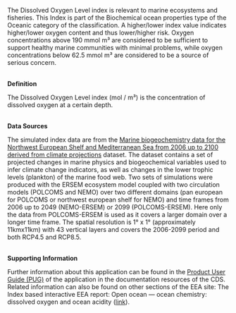 The Dissolved Oxygen Level index is relevant to marine ecosystems and fisheries. This Index is part of the Biochemical ocean properties type of the Oceanic category of the classification.
A higher/lower index value indicates higher/lower oxygen content and thus lower/higher risk. Oxygen concentrations above 190 mmol m³ are considered to be sufficient to support healthy marine communities with minimal problems, while oxygen concentrations below 62.5 mmol m³ are considered to be a source of serious concern.

<br />**Definition**

The Dissolved Oxygen Level index (mol / m³) is the concentration of dissolved oxygen at a certain depth.

<br />**Data Sources**

The simulated index data are from the [Marine biogeochemistry data for the Northwest European Shelf and Mediterranean Sea from 2006 up to 2100 derived from climate projections](https://cds.climate.copernicus.eu/cdsapp#!/dataset/sis-marine-properties?tab=overview) dataset. The dataset contains a set of projected changes in marine physics and biogeochemical variables used to infer climate change indicators, as well as changes in the lower trophic levels (plankton) of the marine food web. Two sets of simulations were produced with the ERSEM ecosystem model coupled with two circulation models (POLCOMS and NEMO) over two different domains (pan european for POLCOMS or northwest european shelf for NEMO) and time frames from 2006 up to 2049 (NEMO-ERSEM) or 2099 (POLCOMS-ERSEM). Here only the data from POLCOMS-ERSEM is used as it covers a larger domain over a longer time frame. The spatial resolution is 1° x 1° (approximately 11kmx11km) with 43 vertical layers and covers the 2006-2099 period and both RCP4.5 and RCP8.5.

<br />**Supporting Information**

Further information about this application can be found in the [Product User Guide (PUG)](https://datastore.copernicus-climate.eu/documents/ecde/31-ecde-app-dissolved-oxygen-level-v1.0.pdf) of the application in the documentation resources of the CDS.
Related information can also be found on other sections of the EEA site:
The Index based interactive EEA report: Open ocean — ocean chemistry: dissolved oxygen and ocean acidity ([link](https://www.eea.europa.eu/publications/europes-changing-climate-hazards-1/open-ocean/open-ocean-ocean-chemistry)).
